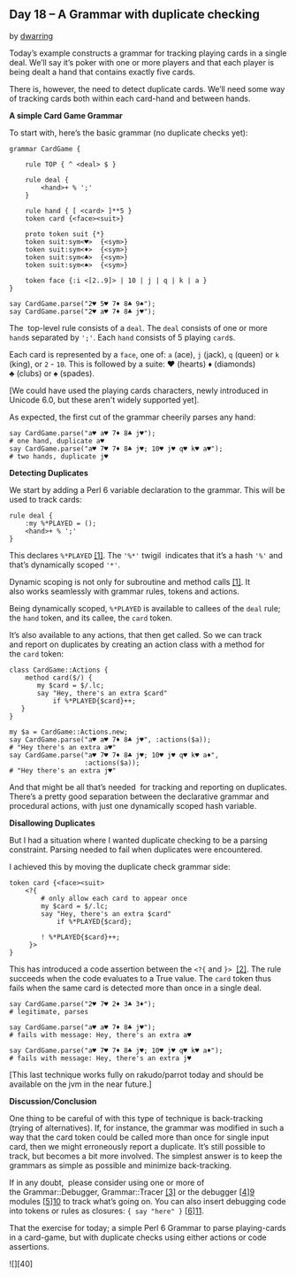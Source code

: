 ## Day 18 – A Grammar with duplicate checking

by [dwarring][4]

Today’s example constructs a grammar for tracking playing cards in a single deal. We’ll say it’s poker with one or more players and that each player is being dealt a hand that contains exactly five cards.

There is, however, the need to detect duplicate cards. We’ll need some way of tracking cards both within each card-hand and between hands.

**A simple Card Game Grammar**

To start with, here’s the basic grammar (no duplicate checks yet):

    grammar CardGame {
    
        rule TOP { ^ <deal> $ }
    
        rule deal {
            <hand>+ % ';'
        }
    
        rule hand { [ <card> ]**5 }
        token card {<face><suit>}
    
        proto token suit {*}
        token suit:sym<♥>  {<sym>}
        token suit:sym<♦>  {<sym>}
        token suit:sym<♣>  {<sym>}
        token suit:sym<♠>  {<sym>}
    
        token face {:i <[2..9]> | 10 | j | q | k | a }
    }
    
    say CardGame.parse("2♥ 5♥ 7♦ 8♣ 9♠");
    say CardGame.parse("2♥ a♥ 7♦ 8♣ j♥");

The  top-level rule consists of a `deal`. The `deal` consists of one or more `hand`s separated by `';'`. Each `hand` consists of 5 playing `card`s.

Each card is represented by a `face`, one of: `a` (ace), `j` (jack), `q` (queen) or `k` (king), or `2` - `10`. This is followed by a suite: ♥ (hearts) ♦ (diamonds) ♣ (clubs) or ♠ (spades).

[We could have used the playing cards characters, newly introduced in Unicode 6.0, but these aren't widely supported yet].

As expected, the first cut of the grammar cheerily parses any hand:

    say CardGame.parse("a♥ a♥ 7♦ 8♣ j♥");
    # one hand, duplicate a♥
    say CardGame.parse("a♥ 7♥ 7♦ 8♣ j♥; 10♥ j♥ q♥ k♥ a♥");
    # two hands, duplicate j♥
    

**Detecting Duplicates**

We start by adding a Perl 6 variable declaration to the grammar. This will be used to track cards:

    rule deal {
        :my %*PLAYED = ();
        <hand>+ % ';'
    }

This declares `%*PLAYED` [[1]][5]. The `'%*'` twigil  indicates that it’s a hash `'%'` and that’s dynamically scoped `'*'`.

Dynamic scoping is not only for subroutine and method calls [[1]][6]. It also works seamlessly with grammar rules, tokens and actions.

Being dynamically scoped, `%*PLAYED` is available to callees of the `deal` rule; the `hand` token, and its callee, the `card` token.

It’s also available to any actions, that then get called. So we can track and report on duplicates by creating an action class with a method for the `card` token:

    class CardGame::Actions {
        method card($/) {
           my $card = $/.lc;
           say "Hey, there's an extra $card"
               if %*PLAYED{$card}++;
       }
    }
    
    my $a = CardGame::Actions.new;
    say CardGame.parse("a♥ a♥ 7♦ 8♣ j♥", :actions($a));
    # "Hey there's an extra a♥"
    say CardGame.parse("a♥ 7♥ 7♦ 8♣ j♥; 10♥ j♥ q♥ k♥ a♦",
                       :actions($a));
    # "Hey there's an extra j♥"

And that might be all that’s needed  for tracking and reporting on duplicates. There’s a pretty good separation between the declarative grammar and procedural actions, with just one dynamically scoped hash variable.

**Disallowing Duplicates**

But I had a situation where I wanted duplicate checking to be a parsing constraint. Parsing needed to fail when duplicates were encountered.

I achieved this by moving the duplicate check grammar side:

    token card {<face><suit>
        <?{
            # only allow each card to appear once
            my $card = $/.lc;
            say "Hey, there's an extra $card"
                if %*PLAYED{$card};
    
            ! %*PLAYED{$card}++;
         }>
    }

This has introduced a code assertion between the `<?{` and `}>`  [[2]][7]. The rule succeeds when the code evaluates to a True value. The `card` token thus fails when the same card is detected more than once in a single deal.

    say CardGame.parse("2♥ 7♥ 2♦ 3♣ 3♦");
    # legitimate, parses
    
    say CardGame.parse("a♥ a♥ 7♦ 8♣ j♥");
    # fails with message: Hey, there's an extra a♥
    
    say CardGame.parse("a♥ 7♥ 7♦ 8♣ j♥; 10♥ j♥ q♥ k♥ a♦");
    # fails with message: Hey, there's an extra j♥

[This last technique works fully on rakudo/parrot today and should be available on the jvm in the near future.]

**Discussion/Conclusion**

One thing to be careful of with this type of technique is back-tracking (trying of alternatives). If, for instance, the grammar was modified in such a way that the card token could be called more than once for single input card, then we might erroneously report a duplicate. It’s still possible to track, but becomes a bit more involved. The simplest answer is to keep the grammars as simple as possible and minimize back-tracking.

If in any doubt,  please consider using one or more of the Grammar::Debugger, Grammar::Tracer [[3]][8] or the debugger [[4]][9] modules [[5]][10] to track what’s going on. You can also insert debugging code into tokens or rules as closures: `{ say "here" }` [[6]][11].

That the exercise for today; a simple Perl 6 Grammar to parse playing-cards in a card-game, but with duplicate checks using either actions or code assertions.


![][40]

  [4]: https://perl6advent.wordpress.com/author/twigel/ "View all posts by dwarring"
  [5]: http://doc.perl6.org/language/variables
  [6]: http://doc.perl6.org/language/variables
  [7]: http://perlcabal.org/syn/S05.html#line_1623
  [8]: https://github.com/jnthn/grammar-debugger/
  [9]: https://github.com/jnthn/rakudo-debugger/
  [10]: http://modules.perl6.org/
  [11]: http://perlcabal.org/syn/S05.html#line_953
